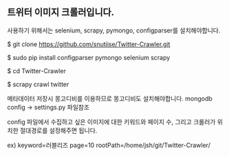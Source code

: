 <h2>트위터 이미지 크롤러입니다.</h2>

사용하기 위해서는 selenium, scrapy, pymongo, configparser를 설치해야합니다.

$ git clone https://github.com/snutiise/Twitter-Crawler.git

$ sudo pip install configparser pymongo selenium scrapy

$ cd Twitter-Crawler

$ scrapy crawl twitter


메타데이터 저장시 몽고디비를 이용하므로 몽고디비도 설치해야합니다.
mongodb config -> settings.py 파일참조



config 파일에서 수집하고 싶은 이미지에 대한 키워드와 페이지 수, 그리고 크롤러가 위치한 절대경로를 설정해주면 됩니다.

ex)
keyword=러블리즈
page=10
rootPath=/home/jsh/git/Twitter-Crawler/